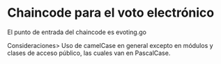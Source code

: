 # Chaincode para el voto electrónico

El punto de entrada del chaincode es evoting.go

Consideraciones> Uso de camelCase en general excepto en módulos y clases de acceso público, las cuales van en PascalCase.
